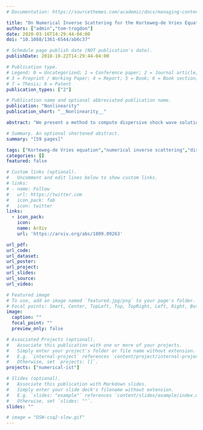 ```yaml
---
# Documentation: https://sourcethemes.com/academic/docs/managing-content/

title: "On Numerical Inverse Scattering for the Korteweg-de Vries Equation with Discontinuous Step-like Data"
authors: ["admin","tom-trogdon"]
date: 2020-03-16T14:29:44-04:00
doi: "10.1088/1361-6544/ab6c37"

# Schedule page publish date (NOT publication's date).
publishDate: 2018-10-22T14:29:44-04:00

# Publication type.
# Legend: 0 = Uncategorized; 1 = Conference paper; 2 = Journal article;
# 3 = Preprint / Working Paper; 4 = Report; 5 = Book; 6 = Book section;
# 7 = Thesis; 8 = Patent
publication_types: ["2"]

# Publication name and optional abbreviated publication name.
publication: "Nonlinearity"
publication_short: "__Nonlinearity__"

abstract: "We present a method to compute dispersive shock wave solutions of the Korteweg–de Vries equation that emerge from initial data with step-like boundary conditions at infinity. We derive two different Riemann–Hilbert problems associated with the inverse scattering transform for the classical Schrödinger operator with possibly discontinuous, step-like potentials and develop relevant theory to ensure unique solvability of these problems. We then numerically implement the Deift–Zhou method of nonlinear steepest descent to compute the solution of the Cauchy problem for small times and in two asymptotic regions. Our method applies to continuous and discontinuous initial data."

# Summary. An optional shortened abstract.
summary: "[59 pages]"

tags: ["Korteweg-de Vries equation","numerical inverse scattering","dispersive shock waves"]
categories: []
featured: false

# Custom links (optional).
#   Uncomment and edit lines below to show custom links.
# links:
# - name: Follow
#   url: https://twitter.com
#   icon_pack: fab
#   icon: twitter
links:
  - icon_pack:
    icon:
    name: ArXiv
    url: 'https://arxiv.org/abs/1809.09263'

url_pdf:
url_code:
url_dataset:
url_poster:
url_project:
url_slides:
url_source:
url_video:

# Featured image
# To use, add an image named `featured.jpg/png` to your page's folder.
# Focal points: Smart, Center, TopLeft, Top, TopRight, Left, Right, BottomLeft, Bottom, BottomRight.
image:
  caption: ""
  focal_point: ""
  preview_only: false

# Associated Projects (optional).
#   Associate this publication with one or more of your projects.
#   Simply enter your project's folder or file name without extension.
#   E.g. `internal-project` references `content/project/internal-project/index.md`.
#   Otherwise, set `projects: []`.
projects: ["numerical-ist"]

# Slides (optional).
#   Associate this publication with Markdown slides.
#   Simply enter your slide deck's filename without extension.
#   E.g. `slides: "example"` references `content/slides/example/index.md`.
#   Otherwise, set `slides: ""`.
slides: ""

# image = "DSW-csq2-slow.gif"
---
```

